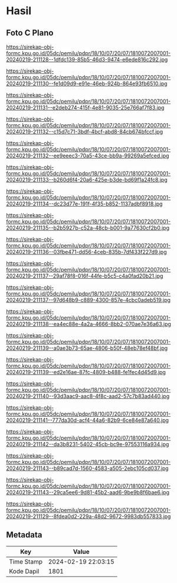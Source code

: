 # Hasil

## Foto C Plano

https://sirekap-obj-formc.kpu.go.id/05dc/pemilu/pdpr/18/10/07/20/07/1810072007001-20240219-211128--1dfdc139-85b5-46d3-9474-e6ede816c292.jpg

https://sirekap-obj-formc.kpu.go.id/05dc/pemilu/pdpr/18/10/07/20/07/1810072007001-20240219-211130--fe1d09d9-e91e-46eb-924b-864e93fb6510.jpg

https://sirekap-obj-formc.kpu.go.id/05dc/pemilu/pdpr/18/10/07/20/07/1810072007001-20240219-211131--e2deb274-415f-4e81-9035-25e766af7f83.jpg

https://sirekap-obj-formc.kpu.go.id/05dc/pemilu/pdpr/18/10/07/20/07/1810072007001-20240219-211132--c15d7c71-3bdf-4bcf-abd8-84cb674bfccf.jpg

https://sirekap-obj-formc.kpu.go.id/05dc/pemilu/pdpr/18/10/07/20/07/1810072007001-20240219-211132--ee9eeec3-70a5-43ce-bb9a-99269a5efced.jpg

https://sirekap-obj-formc.kpu.go.id/05dc/pemilu/pdpr/18/10/07/20/07/1810072007001-20240219-211133--b260d6f4-20a6-425e-b3de-bd69f1a24fc8.jpg

https://sirekap-obj-formc.kpu.go.id/05dc/pemilu/pdpr/18/10/07/20/07/1810072007001-20240219-211134--dc23d77e-191f-4f35-b852-1137adbf8918.jpg

https://sirekap-obj-formc.kpu.go.id/05dc/pemilu/pdpr/18/10/07/20/07/1810072007001-20240219-211135--b2b5927b-c52a-48cb-b001-9a77630cf2b0.jpg

https://sirekap-obj-formc.kpu.go.id/05dc/pemilu/pdpr/18/10/07/20/07/1810072007001-20240219-211136--03fbe471-dd56-4ceb-835b-7df433f227d9.jpg

https://sirekap-obj-formc.kpu.go.id/05dc/pemilu/pdpr/18/10/07/20/07/1810072007001-20240219-211137--29af78f8-016f-44fe-b5c5-c4a0fad20b21.jpg

https://sirekap-obj-formc.kpu.go.id/05dc/pemilu/pdpr/18/10/07/20/07/1810072007001-20240219-211137--97d648b9-c889-4300-857e-4cbc0adeb519.jpg

https://sirekap-obj-formc.kpu.go.id/05dc/pemilu/pdpr/18/10/07/20/07/1810072007001-20240219-211138--ea4ec88e-4a2a-4666-8bb2-070ae7e36a63.jpg

https://sirekap-obj-formc.kpu.go.id/05dc/pemilu/pdpr/18/10/07/20/07/1810072007001-20240219-211139--a0ae3b73-65ae-4806-b50f-48eb78ef48bf.jpg

https://sirekap-obj-formc.kpu.go.id/05dc/pemilu/pdpr/18/10/07/20/07/1810072007001-20240219-211139--ed2e16ae-87fc-4809-b488-fe1fec4d45d9.jpg

https://sirekap-obj-formc.kpu.go.id/05dc/pemilu/pdpr/18/10/07/20/07/1810072007001-20240219-211140--93d3aac9-aac8-4f8c-aad2-57c7b83ad440.jpg

https://sirekap-obj-formc.kpu.go.id/05dc/pemilu/pdpr/18/10/07/20/07/1810072007001-20240219-211141--777da30d-acf4-44a6-82b9-6ce84e87a640.jpg

https://sirekap-obj-formc.kpu.go.id/05dc/pemilu/pdpr/18/10/07/20/07/1810072007001-20240219-211142--da3b8231-5402-45cb-bc9e-97553116a934.jpg

https://sirekap-obj-formc.kpu.go.id/05dc/pemilu/pdpr/18/10/07/20/07/1810072007001-20240219-211143--b89cad7d-1560-4583-a505-2ebc105cd037.jpg

https://sirekap-obj-formc.kpu.go.id/05dc/pemilu/pdpr/18/10/07/20/07/1810072007001-20240219-211143--29ca5ee6-9d81-45b2-aad6-9be9b8f6bae6.jpg

https://sirekap-obj-formc.kpu.go.id/05dc/pemilu/pdpr/18/10/07/20/07/1810072007001-20240219-211129--8fdea0d2-229a-48d2-9672-9983db557833.jpg


## Metadata

| Key        | Value               |
| ---------- | ------------------- |
| Time Stamp | 2024-02-19 22:03:15 |
| Kode Dapil | 1801                |



